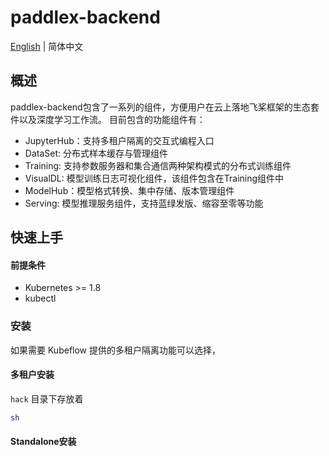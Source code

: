 # paddlex-backend

[English](README.md) | 简体中文

## 概述

paddlex-backend包含了一系列的组件，方便用户在云上落地飞桨框架的生态套件以及深度学习工作流。
目前包含的功能组件有：
- JupyterHub：支持多租户隔离的交互式编程入口
- DataSet: 分布式样本缓存与管理组件
- Training: 支持参数服务器和集合通信两种架构模式的分布式训练组件
- VisualDL: 模型训练日志可视化组件，该组件包含在Training组件中
- ModelHub：模型格式转换、集中存储、版本管理组件
- Serving: 模型推理服务组件，支持蓝绿发版、缩容至零等功能

## 快速上手

#### 前提条件

* Kubernetes >= 1.8
* kubectl

### 安装

如果需要 Kubeflow 提供的多租户隔离功能可以选择，

#### 多租户安装
`hack` 目录下存放着

```bash
sh 
```

#### Standalone安装





